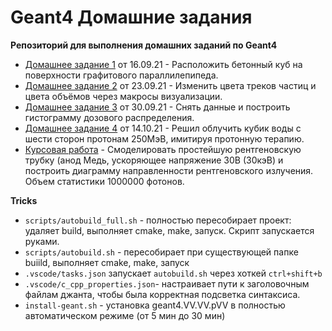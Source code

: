 # Geant4 Домашние задания

**Репозиторий для выполнения домашних заданий по Geant4**

* [Домашнее задание 1](https://github.com/Annndruha/Geant4/blob/v1.0.0/B1/src/B1DetectorConstruction.cc) от 16.09.21 - Расположить бетонный куб на поверхности графитового параллилепипеда.
* [Домашнее задание 2](https://github.com/Annndruha/Geant4/blob/v2.0.0/B1/vis.mac#L19) от 23.09.21 - Изменить цвета треков частиц и цвета объёмов через макросы визуализации.
* [Домашнее задание 3](https://github.com/Annndruha/Geant4/blob/v3.0.0/model/DosePlotter.ipynb) от 30.09.21 - Снять данные и построить гистограмму дозового распределения.
* [Домашнее задание 4](https://github.com/Annndruha/Geant4/blob//v4.0.0/model/src/PrimaryGeneratorAction.cc#L33) от 14.10.21 - Решил облучить кубик воды с шести сторон протонам 250МэВ, имитируя протонную терапию.
* [Курсовая работа](https://github.com/Annndruha/Geant4/tree/main/xray_tube) - Смоделировать простейшую рентгеновскую трубку (анод Медь, ускоряющее напряжение 30В (30кэВ) и построить диаграмму направленности рентгеновского излучения. Объем статистики 1000000 фотонов.



**Tricks**

* `scripts/autobuild_full.sh` - полностью пересобирает проект: удаляет build, выполняет cmake, make, запуск. Скрипт запускается руками.
* `scripts/autobuild.sh` - пересобирает при существующей папке buiild, выполняет cmake, make, запуск
* `.vscode/tasks.json` запускает `autobuild.sh` через хоткей `ctrl+shift+b`
* `.vscode/c_cpp_properties.json`- настраивает пути к заголовочным файлам джанта, чтобы была корректная подсветка синтаксиса.
* `install-geant.sh` - установка geant4.VV.VV.pVV в полностью автоматическом режиме (от 5 мин до 30 мин)
